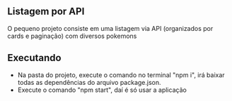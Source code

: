 ## Listagem por API
O pequeno projeto consiste em uma listagem via API (organizados por cards e paginação) com diversos pokemons

## Executando

- Na pasta do projeto, execute o comando no terminal "npm i", irá baixar todas as dependências do arquivo package.json.
- Execute o comando "npm start", daí é só usar a aplicação
